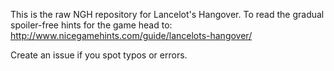 This is the raw NGH repository for Lancelot's Hangover. To read the gradual spoiler-free hints for the game head to: http://www.nicegamehints.com/guide/lancelots-hangover/

Create an issue if you spot typos or errors.
